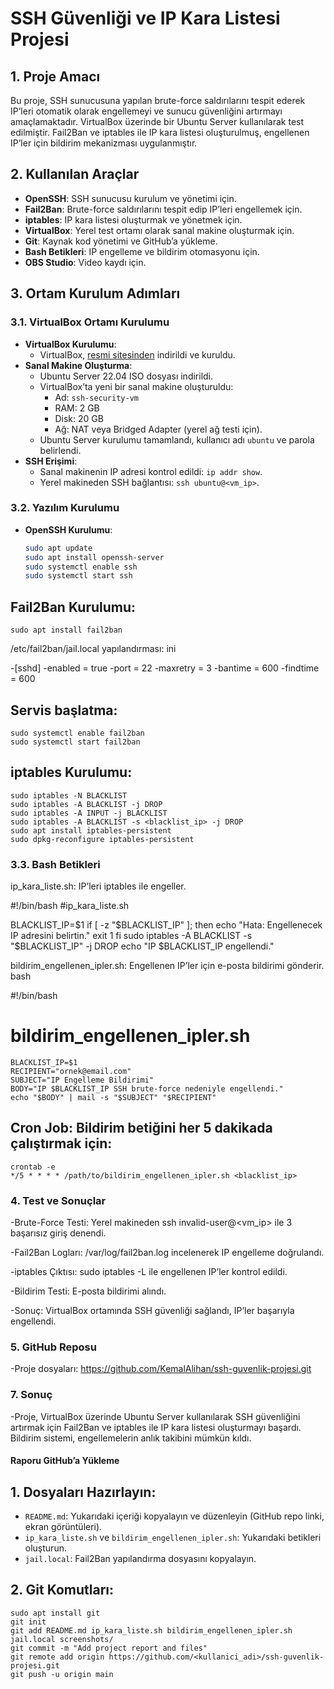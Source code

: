 # SSH Güvenliği ve IP Kara Listesi Projesi

## 1. Proje Amacı
Bu proje, SSH sunucusuna yapılan brute-force saldırılarını tespit ederek IP’leri otomatik olarak engellemeyi ve sunucu güvenliğini artırmayı amaçlamaktadır. VirtualBox üzerinde bir Ubuntu Server kullanılarak test edilmiştir. Fail2Ban ve iptables ile IP kara listesi oluşturulmuş, engellenen IP’ler için bildirim mekanizması uygulanmıştır.

## 2. Kullanılan Araçlar
- **OpenSSH**: SSH sunucusu kurulum ve yönetimi için.
- **Fail2Ban**: Brute-force saldırılarını tespit edip IP’leri engellemek için.
- **iptables**: IP kara listesi oluşturmak ve yönetmek için.
- **VirtualBox**: Yerel test ortamı olarak sanal makine oluşturmak için.
- **Git**: Kaynak kod yönetimi ve GitHub’a yükleme.
- **Bash Betikleri**: IP engelleme ve bildirim otomasyonu için.
- **OBS Studio**: Video kaydı için.

## 3. Ortam Kurulum Adımları
### 3.1. VirtualBox Ortamı Kurulumu
- **VirtualBox Kurulumu**:
  - VirtualBox, [resmi sitesinden](https://www.virtualbox.org/) indirildi ve kuruldu.
- **Sanal Makine Oluşturma**:
  - Ubuntu Server 22.04 ISO dosyası indirildi.
  - VirtualBox’ta yeni bir sanal makine oluşturuldu:
    - Ad: `ssh-security-vm`
    - RAM: 2 GB
    - Disk: 20 GB
    - Ağ: NAT veya Bridged Adapter (yerel ağ testi için).
  - Ubuntu Server kurulumu tamamlandı, kullanıcı adı `ubuntu` ve parola belirlendi.
- **SSH Erişimi**:
  - Sanal makinenin IP adresi kontrol edildi: `ip addr show`.
  - Yerel makineden SSH bağlantısı: `ssh ubuntu@<vm_ip>`.

### 3.2. Yazılım Kurulumu
- **OpenSSH Kurulumu**:
  ```bash
  sudo apt update
  sudo apt install openssh-server
  sudo systemctl enable ssh
  sudo systemctl start ssh

## Fail2Ban Kurulumu:

    sudo apt install fail2ban

  /etc/fail2ban/jail.local yapılandırması:
  ini

  -[sshd]
  -enabled = true
  -port = 22
  -maxretry = 3
  -bantime = 600
  -findtime = 600

## Servis başlatma:

    sudo systemctl enable fail2ban
    sudo systemctl start fail2ban

## iptables Kurulumu:

    sudo iptables -N BLACKLIST
    sudo iptables -A BLACKLIST -j DROP
    sudo iptables -A INPUT -j BLACKLIST
    sudo iptables -A BLACKLIST -s <blacklist_ip> -j DROP
    sudo apt install iptables-persistent
    sudo dpkg-reconfigure iptables-persistent

### 3.3. Bash Betikleri
  ip_kara_liste.sh: IP’leri iptables ile engeller.
  

#!/bin/bash
#ip_kara_liste.sh

BLACKLIST_IP=$1
if [ -z "$BLACKLIST_IP" ]; then
    echo "Hata: Engellenecek IP adresini belirtin."
    exit 1
fi
sudo iptables -A BLACKLIST -s "$BLACKLIST_IP" -j DROP
echo "IP $BLACKLIST_IP engellendi."

bildirim_engellenen_ipler.sh: Engellenen IP’ler için e-posta bildirimi gönderir.
bash

#!/bin/bash
# bildirim_engellenen_ipler.sh
    BLACKLIST_IP=$1
    RECIPIENT="ornek@email.com"
    SUBJECT="IP Engelleme Bildirimi"
    BODY="IP $BLACKLIST_IP SSH brute-force nedeniyle engellendi."
    echo "$BODY" | mail -s "$SUBJECT" "$RECIPIENT"

## Cron Job: Bildirim betiğini her 5 dakikada çalıştırmak için:
    crontab -e
    */5 * * * * /path/to/bildirim_engellenen_ipler.sh <blacklist_ip>

### 4. Test ve Sonuçlar
  -Brute-Force Testi: Yerel makineden ssh invalid-user@<vm_ip> ile 3 başarısız giriş denendi.

  -Fail2Ban Logları: /var/log/fail2ban.log incelenerek IP engelleme doğrulandı.

  -iptables Çıktısı: sudo iptables -L ile engellenen IP’ler kontrol edildi.

  -Bildirim Testi: E-posta bildirimi alındı.

  -Sonuç: VirtualBox ortamında SSH güvenliği sağlandı, IP’ler başarıyla engellendi.


### 5. GitHub Reposu
  -Proje dosyaları: https://github.com/KemalAlihan/ssh-guvenlik-projesi.git

  
### 7. Sonuç
  -Proje, VirtualBox üzerinde Ubuntu Server kullanılarak SSH güvenliğini artırmak için Fail2Ban ve iptables ile IP kara listesi oluşturmayı başardı. Bildirim      sistemi, engellemelerin anlık takibini mümkün kıldı.

#### **Raporu GitHub’a Yükleme**
## 1. **Dosyaları Hazırlayın**:
   - `README.md`: Yukarıdaki içeriği kopyalayın ve düzenleyin (GitHub repo linki, ekran görüntüleri).
   - `ip_kara_liste.sh` ve `bildirim_engellenen_ipler.sh`: Yukarıdaki betikleri oluşturun.
   - `jail.local`: Fail2Ban yapılandırma dosyasını kopyalayın.

## 2. **Git Komutları**:
    sudo apt install git
    git init
    git add README.md ip_kara_liste.sh bildirim_engellenen_ipler.sh jail.local screenshots/
    git commit -m "Add project report and files"
    git remote add origin https://github.com/<kullanici_adi>/ssh-guvenlik-projesi.git
    git push -u origin main

